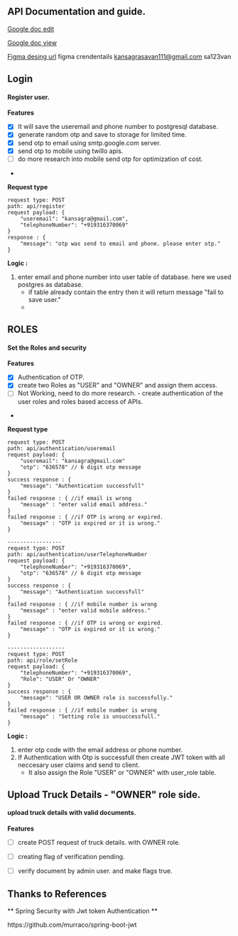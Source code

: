 ## API Documentation and guide.
[Google doc edit](https://docs.google.com/document/d/1ISPrHjIcTkI9s83NhhRnbxwjunx5wLSMWdA7oMw8wnc/edit?usp=sharing)

[Google doc view](https://docs.google.com/document/d/e/2PACX-1vRZm2GZwp2PVe2epQMWnWyirxgFhjkWUdePaNghmFjyMm6NmJL9iBzupPhQoEDH3TYjXvILv-L5zdMb/pub)

[Figma desing url](https://www.figma.com/file/0I6yvtvgJ7h1476tWhZ8Rn/Untitled?node-id=0%3A1)
figma crendentails
kansagrasavan111@gmail.com
sa123van


## Login
#### Register user.
**Features**
- [x]  It will save the useremail and phone number to postgresql database.
- [x]  generate random otp and save to storage for limited time.
- [x]  send otp to email using smtp.google.com server.
- [x]  send otp to mobile using twillo apis.
- [ ] do more research into mobile send otp for optimization of cost.
-  

**Request type**

	request type: POST
	path: api/register
	request payload: {
		"useremail": "kansagra@gmail.com",
		"telephoneNumber": "+919316370069"
	}
	response : {
		"message": "otp was send to email and phone. please enter otp."
	}
	
**Logic :**
1. enter email and phone number into user table of database. here we used postgres as database.
    -   if table already contain the entry then it will return message "fail to save user."
    -   
    

## ROLES
#### Set the Roles and security
**Features**
- [x] Authentication of OTP.
- [x] create two Roles as "USER" and "OWNER" and assign them access.
- [ ] Not Working, need to do more research. - create authentication of the user roles and roles based access of APIs.
-  

**Request type**

	request type: POST
	path: api/authentication/useremail
	request payload: {
		"useremail": "kansagra@gmail.com"
		"otp": "636578" // 6 digit otp message
	}
	success response : {
		"message": "Authentication successfull"
	}
	failed response : { //if email is wrong
		"message" : "enter valid email address."
	}
	failed response : { //if OTP is wrong or expired.
		"message" : "OTP is expired or it is wrong."
	}
	
	-----------------
	request type: POST
	path: api/authentication/userTelephoneNumber
	request payload: {
		"telephoneNumber": "+919316370069",
		"otp": "636578" // 6 digit otp message
	}
	success response : {
		"message": "Authentication successfull"
	}
	failed response : { //if mobile number is wrong
		"message" : "enter valid mobile address."
	}
	failed response : { //if OTP is wrong or expired.
		"message" : "OTP is expired or it is wrong."
	}
	
	------------------
	request type: POST
	path: api/role/setRole
	request payload: {
		"telephoneNumber": "+919316370069",
		"Role": "USER" Or "OWNER"
	}
	success response : {
		"message": "USER OR OWNER role is successfully."
	}
	failed response : { //if mobile number is wrong
		"message" : "Setting role is unsuccessfull."
	}
	
	
**Logic :**
1. enter otp code with the email address or phone number.
2. If Authentication with Otp is successfull then create JWT token with all neccesary user claims and send to client. 
    -  It also assign the Role "USER" or "OWNER" with user_role table.
    

## Upload Truck Details - "OWNER" role side.
#### upload truck details with valid documents. 
**Features**
- [ ] create POST request of truck details. with OWNER role.
- [ ] creating flag of verification pending.
- [ ] verify document by admin user. and make flags true.


	

	
	
	
## Thanks to References ##
** Spring Security with Jwt token Authentication **
<link>https://github.com/murraco/spring-boot-jwt</link>
